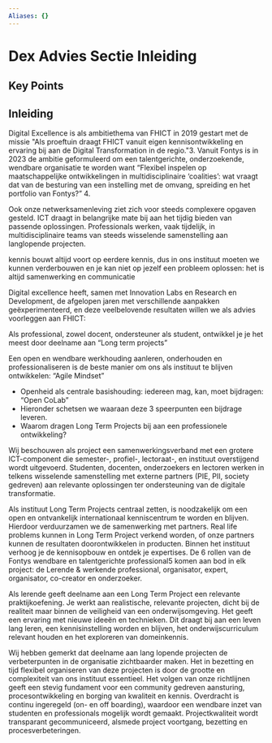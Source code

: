 ```yaml
---
Aliases: {}
---
```


# Dex Advies Sectie Inleiding

## Key Points

## Inleiding
Digital Excellence is als ambitiethema van FHICT in 2019 gestart met de missie "Als proeftuin draagt FHICT vanuit eigen kennisontwikkeling en ervaring bij aan de Digital Transformation in de regio."3. Vanuit Fontys is in 2023 de ambitie geformuleerd om een talentgerichte, onderzoekende, wendbare organisatie te worden want “Flexibel inspelen op maatschappelijke ontwikkelingen in multidisciplinaire ‘coalities’: wat vraagt dat van de besturing van een instelling met de omvang, spreiding en het portfolio van Fontys?” 4.  

Ook onze netwerksamenleving ziet zich voor steeds complexere opgaven gesteld. ICT draagt in belangrijke mate bij aan het tijdig bieden van passende oplossingen. Professionals werken, vaak tijdelijk, in multidisciplinaire teams van steeds wisselende samenstelling aan langlopende projecten. 

kennis bouwt altijd voort op eerdere kennis, dus in ons instituut moeten we kunnen verderbouwen en je kan niet op jezelf een probleem oplossen: het is altijd samenwerking en communicatie 

Digital excellence heeft, samen met Innovation Labs en Research en Development, de afgelopen jaren met verschillende aanpakken geëxperimenteerd, en deze veelbelovende resultaten willen we als advies voorleggen aan FHICT: 

Als professional, zowel docent, ondersteuner als student, ontwikkel je je het meest door deelname aan “Long term projects” 

Een open en wendbare werkhouding aanleren, onderhouden en professionaliseren is de beste manier om ons als instituut te blijven ontwikkelen: “Agile Mindset” 

- Openheid als centrale basishouding: iedereen mag, kan, moet bijdragen: “Open CoLab” 
- Hieronder schetsen we waaraan deze 3 speerpunten een bijdrage leveren. 
- Waarom dragen Long Term Projects bij aan een professionele ontwikkeling? 

Wij beschouwen als project een samenwerkingsverband met een grotere ICT-component die semester-, profiel-, lectoraat-, en instituut overstijgend wordt uitgevoerd. Studenten, docenten, onderzoekers en lectoren werken in telkens wisselende samenstelling met externe partners (PIE, PII, society gedreven) aan relevante oplossingen ter ondersteuning van de digitale transformatie.  

Als instituut Long Term Projects centraal zetten, is noodzakelijk om een open en ontvankelijk internationaal kenniscentrum te worden en blijven. Hierdoor verduurzamen we de samenwerking met partners. Real life problems kunnen in Long Term Project verkend worden, of onze partners kunnen de resultaten doorontwikkelen in producten. Binnen het instituut verhoog je de kennisopbouw en ontdek je expertises. De 6 rollen van de Fontys wendbare en talentgerichte professional5 komen aan bod in elk project: de Lerende & werkende professional, organisator, expert, organisator, co-creator en onderzoeker. 

Als lerende geeft deelname aan een Long Term Project een relevante praktijkoefening. Je werkt aan realistische, relevante projecten, dicht bij de realiteit maar binnen de veiligheid van een onderwijsomgeving. Het geeft een ervaring met nieuwe ideeën en technieken. Dit draagt bij aan een leven lang leren, een kennisinstelling worden en blijven, het onderwijscurriculum relevant houden en het exploreren van domeinkennis.  

Wij hebben gemerkt dat deelname aan lang lopende projecten de verbeterpunten in de organisatie zichtbaarder maken. Het in bezetting en tijd flexibel organiseren van deze projecten is door de grootte en complexiteit van ons instituut essentieel. Het volgen van onze richtlijnen geeft een stevig fundament voor een community gedreven aansturing, procesontwikkeling en borging van kwaliteit en kennis. Overdracht is continu ingeregeld (on- en off boarding), waardoor een wendbare inzet van studenten en professionals mogelijk wordt gemaakt. Projectkwaliteit wordt transparant gecommuniceerd, alsmede project voortgang, bezetting en procesverbeteringen.